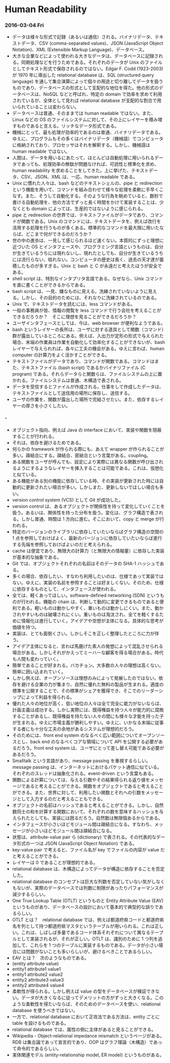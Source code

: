# Human Readability

### 2016-03-04 Fri

- データは様々な形式で記録（あるいは通信）される。バイナリデータ、テキストデータ、CSV (comma-separated values)、JSON (JavaScript Object Notation)、XML (Extensible Markup Language)、データベース。
- 大きな企業などによって使われる大きなデータは、データベースに記録される。同期処理などを行うためである。それぞれのデータが Unix のファイルとしてテキスト形式で保存されるのではない。Edgar F. Codd (1923-2003) が 1970 年に導出した relational database は、SQL (structured query language) を通して集合演算によって個々の用途と切り離してデータを扱うものであり、データベースの形式として支配的な地位を得た。他の形式のデータベースは、NoSQL などと呼ばれ、特定の domain で効率を求めて利用されているが、全体として見れば relational database が支配的な割合で用いられていることは変わらない。
- データベースは普通、そのままでは human readable ではない。また、Linux などの OS のファイルシステムに対して、その上にレイヤーを積み増すものであると言える。リッチなデータ形式である。
- 機械にとって、最も処理が効率的であるのは普通、バイナリデータである。ゆえに、プログラムもその多くはバイナリデータ（機械語）でコンピュータに格納されており、プロセッサはそれを解釈する。しかし、機械語は human readable ではない。
- 人間は、データを用いるにあたって、ほとんどは自動処理に用いられるデータであっても、処理効率の無駄が問題なければ、可読性と標準化を求め、human readability を求めることをしてきた。上に挙げた、テキストデータ、CSV、JSON、XML は、一応、human readable である。
- Unix に慣れた人々は、bash などのテキストシェルの、pipe と redirection という機能を用いて、コマンドを組み合わせて様々な処理を柔軟に手早くこなす。また、そうして自動化する。そのような行為を眺めていると、数秒で書ける自動処理を、他の方法でずっと長く時間をかけて実装することは、少なくとも domain によっては、生産的ではないように感じられる。
- pipe と redirection の世界では、テキストファイルがデータであり、コマンドが関数である。Unix のコマンドには、テキストデータを、例えば改行を活用する処理を行うものが多くある。標準的なコマンドを最大限に用いたならば、どこまで何ができるのだろうか？
- 世の中の進歩は、一見して感じられるほど速くない。本質的にずっと理想に近づいた OS とインタフェースや、プログラミング言語というものは、自分が生きているうちには現れないし、現れたとしても、自分が生きているうちには流行らない、枯れない。コンピュータの歴史は長く、過去の天才達が蓄積したものが多すぎる。Unix と bash と C が永遠だと考えたほうが安全である。
- shell script は、特別なインタプリタ言語である。なぜなら、Unix コマンドを直に書くことができるからである。
- bash script は、一見、嫌なものに見える。洗練されていないように見える。しかし、その目的のためには、それなりに洗練されているのである。
- Unix で、テキストデータを読むには、less コマンドがある。
- 一般の事務員が皆、情報の閲覧を less コマンドで行う会社を考えることができるだろうか？　そこに理想を見ることができるだろうか？
- ユーザインタフェースとしては、今は、web browser が便利なようである。
- bash というレイヤーの長所は、ユーザに対する道具として関数（コマンド）群が露出しているところにある。例えば、入出力が定形の形式で与えられた場合、末端の作業員は作業を自動化して効率化することができないが、bash レイヤーで与えられれば、各々に工夫の機会がある。ゆえに言わば、human computer の計算力をよく活かすことができる。
- テキストファイルがデータであり、コマンドが関数である。コマンドはまた、テキストファイル (bash script) であるかバイナリファイル (C program) である。それらデータらと関数らは、ファイルシステムの上に置かれる。ファイルシステムは普通、木構造で表される。
- データを受信するとファイルが作成される。仕事をして作成したデータは、テキストファイルとして送信用の場所に保存し、送信する。
- ユーザの作業を、関数が露出した場所で完結させたい。また、依存するレイヤーの厚さを小さくしたい。

#### -

- オブジェクト指向、例えば Java の interface において、実装や関数を隠蔽することが行われる。
- それは、依存を避けるためである。
- 何らかの framework が作られる際にも、あえて wrapper が作られることが多い。疎結合にする。疎結合、密結合という言葉がある。coupling。
- ある関数をユーザが呼んでも、設定により実際には異なる関数が呼び出されるようにするようなレイヤーを挿入することは可能である。これは、仮想化と似ている。
- ある機能がある別の機能に依存している時、その実装が更新された時には自動的に更新されたい場合が多い。しかしまた、更新しないでほしい場合も多い。
- version control system (VCS) として Git が成功した。
- version control は、あるオブジェクトが関係性を持って変化していくことを扱う。あるいは、関係性を持った分布を扱う。変化は、グラフ構造で表される。しかし普通、時間は 1 方向に進む。そこにおいて、copy と merge が行われる。
- 特定のバージョンのライブラリに依存していたいならばグラフ構造の空間の 1 点を参照しておけばよく、最新のバージョンに依存していたいならば進行する先端を参照しておけばよいのだと考えられる。
- cache は便宜であり、無限大の計算力（と無限大の情報量）に依存した実装が基本的な抽象である。
- Git では、オブジェクトそれぞれの名前はそのデータの SHA-1 ハッシュである。
- 多くの場合、依存したい、すなわち利用したいのは、仕様であって実装ではない。ゆえに、実装の名前を参照することは好ましくない。そのため、仕様に依存するものとして、インタフェースが使われる。
- 全ては、軽くあってほしい。software-defined networking (SDN) というものが行われる。機能の chain は、判断して動的に変更できるものであると便利である。軽いものは動かしやすく、重いものは動かしにくい。また、動かされやすいものは破壊されにくい。重いものは淘汰され、全てを軽くするために情報化は進行していく。アイデアや空想が主体になる。具体的な思考が価値を持つ。
- 実装は、とても面倒くさい。しかしそこを正しく整理したところに力が伴う。
- アイデア主体になると、言わば馬鹿げた素人の発想によって混乱させられる場合がある。しかしそれがかえってミーハーな顧客を得る場合がある。時代も人間も変わっていく。
- 簡単であることが好まれる。バカチョン。大多数の人々の理想は高くない。簡単に囲い込まれていく。
- しかし例えば、オープンソースは理想のみによって発展したのではない。依存を避ける企業の力が集まり、自然に優れた無料の製品が生まれる。適度の標準を公開することで、その標準がシェアを獲得でき、そこでのリーダーシップによって利益を得られる。
- 優れた人々の地位が高く、低い地位の人々は全て完全に能力がないならば、計画主義は成功する。しかし実際には、既得権益を持つ人々が能力的に腐敗することがあるし、既得権益を持たない人々の間にも様々な才能を持った子が生まれる。ゆえに市場主義が勝利しやすい。ゆえに、いかなる末端に従事する者にも十分な工夫の余地があるシステムが理想的だろう。
- そのためには、front end system のなるべく広い範囲についてオープンソースとし、back end のなるべくコアな領域について API を公開する必要があるだろう。front end system は、ユーザにとって差し替え可能である必要があるだろう。
- Smalltalk という言語があり、message passing を重視するらしい。message passing は、インターネットにおけるパケット通信に似ている。それぞれのスレッドは抽象化される。event-driven という言葉もある。
- 関数による計算については、与える引数やその結果得られる返り値をメッセージであると考えることができる。関数をオブジェクトであると考えることができる。また、世界に対して、利用したい関数とそれへの引数をメッセージとして入力するのだと考えることもできる。
- オブジェクトの名前はハッシュであると考えることができる。しかし、自然数同士の和を計算する関数において、それぞれの数を意味するハッシュを与えられたとしても、実装には困るだろう。自然数は無限個あるからである。
- インタフェースが小さいほどモジュール間は疎結合になる。すなわち、メッセージが小さいほどモジュール間は疎結合になる。
- 状態は、attribute-value pair ら (dictionary) で表される。その代表的なデータ形式の一つは JSON (JavaScript Object Notation) である。
- key-value pair で考えると、ファイル名が key でファイルの内容が value だと考えることができる。
- レイヤーは 0 であることが理想的である。
- relational database は、木構造によってデータが構造に依存することを否定した。
- relational database のコンセプトは巨大な列数を否定していない気がしなくもないが、実際のデータベースでは列数に制限があったりパフォーマンスが減少するらしい。
- One True Lookup Table (OTLT) というものと Entity Attribute Value (EAV) というものがあり、データベースの設計において基本的で典型的な誤りであるらしい。
- OTLT とは？　relational database では、例えば都道府県コードと都道府県名を列として持つ都道府県マスタというテーブルが用いられる。これは正しい。これは、しばしば多量であるコード体系それぞれについて異なるテーブルとして実装されるが、それが正しい。OTLT は、識別のために 1 つ列を追加して、これらを 1 つのテーブルに実装するものである。データが小さい場合には問題がないことも多いらしいが、避けるべきことであるらしい。
- EAV とは？　次のようなものである。
- (entity attribute value)
- entity1 attribute1 value1
- entity1 attribute2 value2
- entity2 attribute3 value3
- entity2 attribute4 value4
- 柔軟性が得られる。しかし例えば value の型をデータベースが検証できない。データが大きくなるに従ってデメリットの方がずっと大きくなる。このような柔軟性を得たいならば、そのためのデータベースを使い、relational database を使うべきではない。
- 一方で、relational database において正攻法である方法は、entity ごとに table を設けるものである。
- relational database では、属性の側に主体があると見ることができる。
- Wikipedia - Object-relational impedance mismatch というページがある。RDB は集合論であって宣言的であり、OOP はグラフ理論（木構造）であって命令的であるらしい。
- 実体関連モデル (entity-relationship model, ER model) というものがある。
